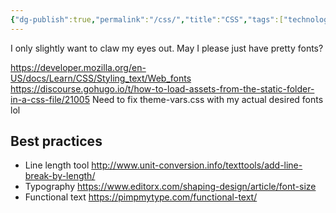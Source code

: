 ```yaml
---
{"dg-publish":true,"permalink":"/css/","title":"CSS","tags":["technology"],"created":"2022-05-23T21:54:05+10:00","updated":"2022-08-02"}
---
```



I only slightly want to claw my eyes out. May I please just have pretty fonts?

<https://developer.mozilla.org/en-US/docs/Learn/CSS/Styling_text/Web_fonts>
<https://discourse.gohugo.io/t/how-to-load-assets-from-the-static-folder-in-a-css-file/21005>
Need to fix theme-vars.css with my actual desired fonts lol

## Best practices

- Line length tool <http://www.unit-conversion.info/texttools/add-line-break-by-length/>
- Typography <https://www.editorx.com/shaping-design/article/font-size>
- Functional text <https://pimpmytype.com/functional-text/>
